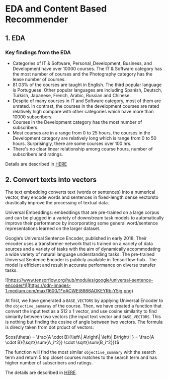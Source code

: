 # EDA and Content Based Recommender

## 1. EDA

### Key findings from the EDA
- Categories of IT & Software, Personal_Development, Business, and Development have over 10000 courses. The IT & Software category has the most number of courses and the Photography category has the lease number of courses.
- 81.03% of the courses are taught in English. The third popular language is Portuguese. Other popular languages are including Spanish, Deutsch, Turkish, Japanese, French, Arabic, Russian and Chinese.
- Despite of many courses in IT and Software category, most of them are unrated. In contrast, the courses in the development courses are rated relatively high compare with other categories which have more than 10000 subscribers.
- Courses in the Development category has the most number of subscribers.
- Most courses are in a range from 0 to 25 hours, the courses in the Development category are  relatively long which is range from 0 to 50 hours. Surprisingly, there are some courses over 100 hrs.
- There's no clear linear relationship among course hours, number of subscribers and ratings.

Details are described in [HERE](./01_Data_Cleaning_and_EDA)


## 2. Convert texts into vectors
The text embedding converts text (words or sentences) into a numerical vector, they encode words and sentences in fixed-length dense vectorsto drastically improve the processing of textual data.

Universal Embeddings: embeddings that are pre-trained on a large corpus and can be plugged in a variety of downstream task models to automatically improve their performance by incorporating some general word/sentence representations learned on the larger dataset.

Google’s Universal Sentence Encoder, published in early 2018. Their encoder uses a transformer-network that is trained on a variety of data sources and a variety of tasks with the aim of dynamically accommodating a wide variety of natural language understanding tasks. The pre-trained Universal Sentence Encoder is publicly available in Tensorflow-hub.. The model is efficient and result in accurate performance on diverse transfer tasks.

![https://www.tensorflow.org/hub/modules/google/universal-sentence-encoder/1](https://cdn-images-1.medium.com/max/1600/1*qACWEt8866AOKEYRb-Y5ig.png)

At first, we have generated a `BASE_VECTORS` by applying Universal Encoder to the `objective_summray` of the course. Then, we have created a function that convert the input text as a 512 x 1 vector, and use cosine similarity to find simiarity between two vectors (the input text vector and `BASE_VECTORS`. This is nothing but finding the cosine of angle between two vectors. The formula is direcly taken from dot prduct of vectors:

$cos(\theta) = \frac{A \cdot B}{\left\| A\right\| \left\| B\right\| } = \frac{A \cdot B}{\sqrt{\sum{A_i^2}} \cdot \sqrt{\sum{B_i^2}}}$

The function will find the most similar `objective_summary` with the search term and return 5 top closet courses matches to the search term and has higher number of subscribers and ratings.

The details are described in [HERE](./02_Content_Based_Recommender).
